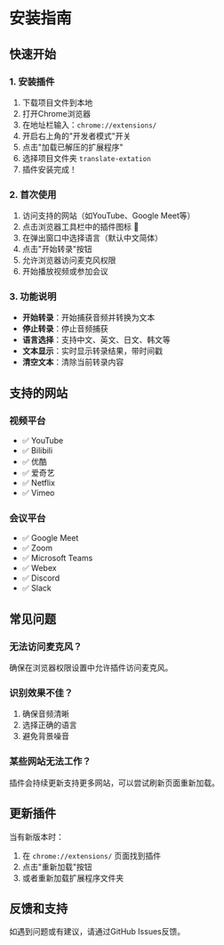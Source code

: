 # 安装指南

## 快速开始

### 1. 安装插件

1. 下载项目文件到本地
2. 打开Chrome浏览器
3. 在地址栏输入：`chrome://extensions/`
4. 开启右上角的"开发者模式"开关
5. 点击"加载已解压的扩展程序"
6. 选择项目文件夹 `translate-extation`
7. 插件安装完成！

### 2. 首次使用

1. 访问支持的网站（如YouTube、Google Meet等）
2. 点击浏览器工具栏中的插件图标 🎵
3. 在弹出窗口中选择语言（默认中文简体）
4. 点击"开始转录"按钮
5. 允许浏览器访问麦克风权限
6. 开始播放视频或参加会议

### 3. 功能说明

- **开始转录**：开始捕获音频并转换为文本
- **停止转录**：停止音频捕获
- **语言选择**：支持中文、英文、日文、韩文等
- **文本显示**：实时显示转录结果，带时间戳
- **清空文本**：清除当前转录内容

## 支持的网站

### 视频平台
- ✅ YouTube
- ✅ Bilibili
- ✅ 优酷
- ✅ 爱奇艺
- ✅ Netflix
- ✅ Vimeo

### 会议平台
- ✅ Google Meet
- ✅ Zoom
- ✅ Microsoft Teams
- ✅ Webex
- ✅ Discord
- ✅ Slack

## 常见问题

### 无法访问麦克风？
确保在浏览器权限设置中允许插件访问麦克风。

### 识别效果不佳？
1. 确保音频清晰
2. 选择正确的语言
3. 避免背景噪音

### 某些网站无法工作？
插件会持续更新支持更多网站，可以尝试刷新页面重新加载。

## 更新插件

当有新版本时：
1. 在 `chrome://extensions/` 页面找到插件
2. 点击"重新加载"按钮
3. 或者重新加载扩展程序文件夹

## 反馈和支持

如遇到问题或有建议，请通过GitHub Issues反馈。
